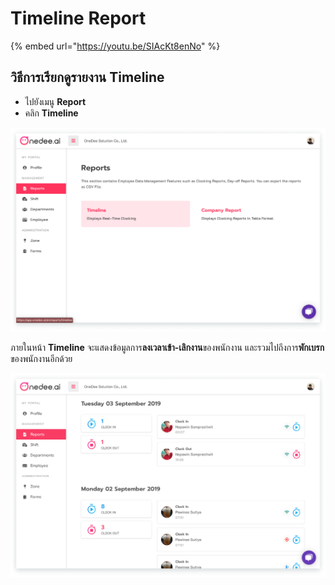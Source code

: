 # Timeline Report

{% embed url="https://youtu.be/SIAcKt8enNo" %}



## วิธีการเรียกดูรายงาน Timeline

* ไปยังเมนู **Report**
* คลิก **Timeline**

![](../../../.gitbook/assets/timeline%20%281%29.png)

ภายในหน้า **Timeline** จะแสดงข้อมูลการ**ลงเวลาเข้า-เลิกงาน**ของพนักงาน และรวมไปถึงการ**พักเบรก**ของพนักงานอีกด้วย

![](../../../.gitbook/assets/timeline-1.png)


